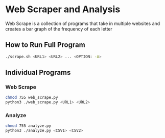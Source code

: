 # Web Scraper and Analysis 

Web Scrape is a collection of programs that take in multiple websites
and creates a bar graph of the frequency of each letter

## How to Run Full Program

```bash
./scrape.sh <URL1> <URL2> ... <OPTION: -A>
```

## Individual Programs

### Web Scrape

```bash
chmod 755 web_scrape.py
python3 ./web_scrape.py <URL1> <URL2>
```

### Analyze

```bash
chmod 755 analyze.py
python3 ./analyze.py <CSV1> <CSV2>
```